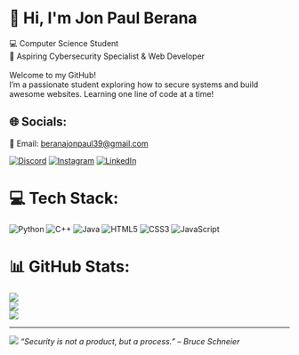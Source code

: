 # 🐧 Hi, I'm Jon Paul Berana
💻 Computer Science Student<br>🎯 Aspiring Cybersecurity Specialist & Web Developer<br><br>Welcome to my GitHub!<br>I’m a passionate student exploring how to secure systems and build awesome websites. Learning one line of code at a time!

## 🌐 Socials:
📧 Email: [beranajonpaul39@gmail.com](mailto:beranajonpaul39@gmail.com)<br>

[![Discord](https://img.shields.io/badge/Discord-%237289DA.svg?logo=discord&logoColor=white)](https://discord.com/users/1289968839664074853)
[![Instagram](https://img.shields.io/badge/Instagram-%23E4405F.svg?logo=Instagram&logoColor=white)](https://www.instagram.com/its.pol_xy/)
[![LinkedIn](https://img.shields.io/badge/LinkedIn-%230077B5.svg?logo=linkedin&logoColor=white)](https://www.linkedin.com/in/jon-paul-berana-630b3b384/)

# 💻 Tech Stack:
![Python](https://img.shields.io/badge/python-3670A0?style=for-the-badge&logo=python&logoColor=ffdd54) ![C++](https://img.shields.io/badge/c++-%2300599C.svg?style=for-the-badge&logo=c%2B%2B&logoColor=white) ![Java](https://img.shields.io/badge/java-%23ED8B00.svg?style=for-the-badge&logo=openjdk&logoColor=white) ![HTML5](https://img.shields.io/badge/html5-%23E34F26.svg?style=for-the-badge&logo=html5&logoColor=white) ![CSS3](https://img.shields.io/badge/css3-%231572B6.svg?style=for-the-badge&logo=css3&logoColor=white) ![JavaScript](https://img.shields.io/badge/javascript-%23323330.svg?style=for-the-badge&logo=javascript&logoColor=%23F7DF1E)
# 📊 GitHub Stats:
![](https://github-readme-stats.vercel.app/api?username=pol-xy&theme=tokyonight&hide_border=false&include_all_commits=true&count_private=true)<br/>
![](https://nirzak-streak-stats.vercel.app/?user=pol-xy&theme=tokyonight&hide_border=false)<br/>
![](https://github-readme-stats.vercel.app/api/top-langs/?username=pol-xy&theme=tokyonight&hide_border=false&include_all_commits=true&count_private=true&layout=compact)

---
[![](https://visitcount.itsvg.in/api?id=pol-xy&icon=0&color=0)](https://visitcount.itsvg.in)
_“Security is not a product, but a process.” – Bruce Schneier_


<!-- Proudly created with GPRM ( https://gprm.itsvg.in ) -->
